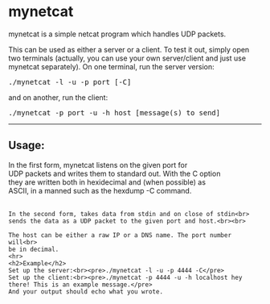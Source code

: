 <!doctype html>
<html>
  <head>
    <title>mynetcat</title>
  </head>
  <body>
    <h1>mynetcat</h1>
    <p>mynetcat is a simple netcat program which handles UDP packets.</p>
    <p>This can be used as either a server or a client. To test it out, simply open two terminals (actually, you can use your own server/client and just use mynetcat separately). On one terminal, run the server version:</p>
    <pre>./mynetcat -l -u -p port [-C]</pre>
    <p>and on another, run the client:</p>
    <pre>./mynetcat -p port -u -h host [message(s) to send]</pre>
    <hr>
    <h2>Usage:</h2>
    In the first form, mynetcat listens on the given port for<br>
    UDP packets and writes them to standard out. With the C option<br>
    they are written both in hexidecimal and (when possible) as<br>
    ASCII, in a manned such as the hexdump -C command.<br><br>
    
    In the second form, takes data from stdin and on close of stdin<br>
    sends the data as a UDP packet to the given port and host.<br><br>
    
    The host can be either a raw IP or a DNS name. The port number will<br>
    be in decimal.
    <hr>
    <h2>Example</h2>
    Set up the server:<br><pre>./mynetcat -l -u -p 4444 -C</pre>
    Set up the client:<br><pre>./mynetcat -p 4444 -u -h localhost hey there! This is an example message.</pre>
    And your output should echo what you wrote.
  </body>
</html>
